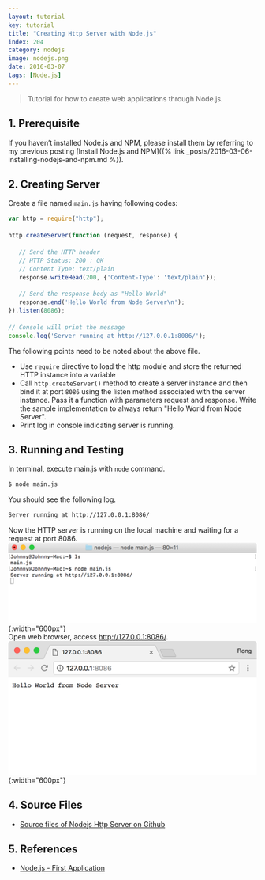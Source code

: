 ```yaml
---
layout: tutorial
key: tutorial
title: "Creating Http Server with Node.js"
index: 204
category: nodejs
image: nodejs.png
date: 2016-03-07
tags: [Node.js]
---
```


> Tutorial for how to create web applications through Node.js.

## 1. Prerequisite
If you haven’t installed Node.js and NPM, please install them by referring to my previous posting [Install Node.js and NPM]({% link _posts/2016-03-06-installing-nodejs-and-npm.md %}).

## 2. Creating Server
Create a file named `main.js` having following codes:
```javascript
var http = require("http");

http.createServer(function (request, response) {

   // Send the HTTP header
   // HTTP Status: 200 : OK
   // Content Type: text/plain
   response.writeHead(200, {'Content-Type': 'text/plain'});

   // Send the response body as "Hello World"
   response.end('Hello World from Node Server\n');
}).listen(8086);

// Console will print the message
console.log('Server running at http://127.0.0.1:8086/');
```
The following points need to be noted about the above file.
* Use `require` directive to load the http module and store the returned HTTP instance into a variable
* Call `http.createServer()` method to create a server instance and then bind it at port `8086` using the listen method associated with the server instance. Pass it a function with parameters request and response. Write the sample implementation to always return "Hello World from Node Server".
* Print log in console indicating server is running.

## 3. Running and Testing
In terminal, execute main.js with `node` command.
```sh
$ node main.js
```
You should see the following log.
```sh
Server running at http://127.0.0.1:8086/
```
Now the HTTP server is running on the local machine and waiting for a request at port 8086.
![startserver](/public/posts/2016-03-07/startserver.png){:width="600px"}  
 Open web browser, access http://127.0.0.1:8086/.
![browser](/public/posts/2016-03-07/browser.png){:width="600px"}  

## 4. Source Files
* [Source files of Nodejs Http Server on Github](https://github.com/jojozhuang/Tutorials/tree/master/NodeHttpServer)

## 5. References
* [Node.js - First Application](https://www.tutorialspoint.com/nodejs/nodejs_first_application.htm)

